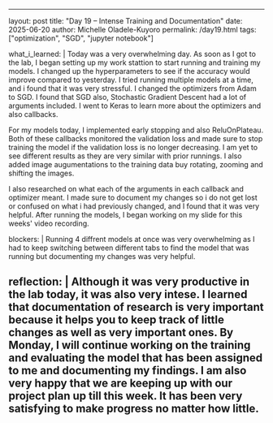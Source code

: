 
---
layout: post
title: "Day 19 – Intense Training and Documentation"
date: 2025-06-20
author: Michelle Oladele-Kuyoro
permalink: /day19.html
tags: ["optimization", "SGD", "jupyter notebook"]

what_i_learned: |
  Today was a very overwhelming day. As soon as I got to the lab, I began setting up my work stattion to start running and training my models. I changed up the hyperparameters to see if the accuracy would improve compared to yesterday. I tried running multiple models at a time, and i found that it was very stressful. I changed the optimizers from Adam to SGD. I found that SGD also, Stochastic Gradient Descent had a lot of arguments included. I went to Keras to learn more about the optimizers and also callbacks. 

  For my models today, I implemented early stopping and also ReluOnPlateau. Both of these callbacks monitored the validation loss and made sure to stop training the model if the validation loss is no longer decreasing. I am yet to see different results as they are very similar with prior runnings. I also added image augumentations to the training data buy rotating, zooming and shifting the images.

   I also researched on what each of the arguments in each callback and optimizer meant. I made sure to document my changes so i do not get lost or confused on what i had previously changed, and I found that it was very helpful. After running the models, I began working on my slide for this weeks' video recording.

blockers: |
  Running 4 diffrent models at once was very overwhelming as I had to keep switching between different tabs to find the model that was running but documenting my changes was very helpful.

reflection: |
  Although it was very productive in the lab today, it was also very intese. I learned that documentation of research is very important because it helps you to keep track of little changes as well as very important ones. By Monday, I will continue working on the training and evaluating the model that has been assigned to me and documenting my findings. I am also very happy that we are keeping up with our project plan up till this week. It has been very satisfying to make progress no matter how little.
---
